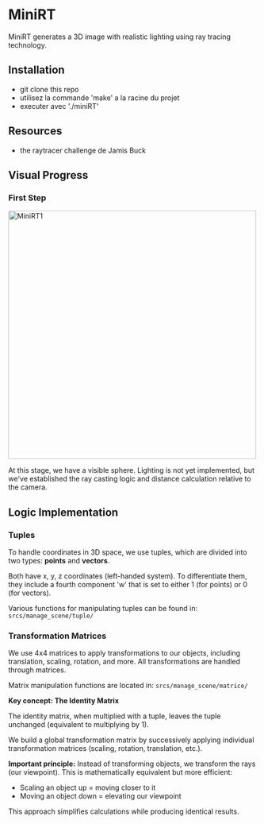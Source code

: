 # MiniRT

MiniRT generates a 3D image with realistic lighting using ray tracing technology.

## Installation

- git clone this repo
- utilisez la commande 'make' a la racine du projet
- executer avec './miniRT'

## Resources 

- the raytracer challenge de Jamis Buck

## Visual Progress

### First Step
<img width="500" height="500" alt="MiniRT1" src="https://github.com/user-attachments/assets/b950ac49-de75-4dee-b29c-1505310700cc" />

At this stage, we have a visible sphere. Lighting is not yet implemented, but we've established the ray casting logic and distance calculation relative to the camera.

## Logic Implementation

### Tuples

To handle coordinates in 3D space, we use tuples, which are divided into two types: **points** and **vectors**.

Both have x, y, z coordinates (left-handed system). To differentiate them, they include a fourth component 'w' that is set to either 1 (for points) or 0 (for vectors).

Various functions for manipulating tuples can be found in: `srcs/manage_scene/tuple/`

### Transformation Matrices

We use 4x4 matrices to apply transformations to our objects, including translation, scaling, rotation, and more. All transformations are handled through matrices.

Matrix manipulation functions are located in: `srcs/manage_scene/matrice/`

**Key concept: The Identity Matrix**

The identity matrix, when multiplied with a tuple, leaves the tuple unchanged (equivalent to multiplying by 1).

We build a global transformation matrix by successively applying individual transformation matrices (scaling, rotation, translation, etc.).

**Important principle:** Instead of transforming objects, we transform the rays (our viewpoint). This is mathematically equivalent but more efficient:
- Scaling an object up = moving closer to it
- Moving an object down = elevating our viewpoint

This approach simplifies calculations while producing identical results.
